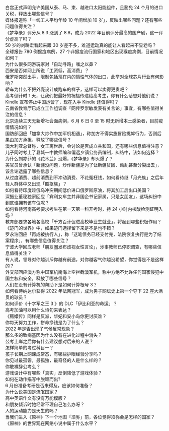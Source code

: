 白宫正式声明允许美国从泰、马、柬、越进口太阳能组件，且豁免 24 个月的进口关税，释放出哪些信号？  
媒体报道称「一线工人平均年龄 10 年间增加 10 岁」，反映出哪些问题？还有哪些问题值得关注？  
《梦华录》评分从 8.3 涨到了 8.8，成为 2022 年目前评分最高的国产剧，这一评分虚高了吗？  
50 岁的刘畊宏看起来跟 30 岁差不多，难道运动真的能让人看起来不显老吗？  
全球报告 780 例猴痘病例，27 个非猴痘流行国家和地区出现猴痘病例，目前情况如何？  
为什么很多网游玩家对「自动寻路」嗤之以鼻？  
西安是否如网上所说「工资低，高消费」？  
俄罗斯突然出手，限制包括氖在内的惰性气体的出口，此举对全球芯片行业有何影响？  
轿车为什么不把外壳设计成跑车的样子，这样可以卖得更贵吧？  
高考倒计时 1 天，让我们把最好的祝福传递给高考生，你有什么话想对他们说？  
Kindle 宣布停止中国运营了，现在入手 Kindle 还值得吗？  
云南省教育厅已成立工作组调查「网传罗崇敏发表有关言论」事宜，有哪些值得关注的信息？  
北京连续三天无新增社会面病例，6 月 6 日 0 至 15 时无新增本土感染者，目前疫情情况如何？  
国防部回应「加拿大炒作中加军机相遇」，称加方不得实施冒险挑衅行为，否则后果由加方承担，释放了哪些信号？  
澳大利亚总督称，女王离世后，会讨论是否成立共和国，还有哪些信息值得注意？  
儿子同时考上了县城一中教师编和偏远乡镇公务员编制，纠结中，该如何选择？  
为什么刘亦菲的《花木兰》没爆，《梦华录》却火爆了？  
美官员曾承认「新疆没问题，炒作新疆是为了让新疆贫困、动乱甚至分裂出去」，该言论透露了哪些信息？  
从过度消费、超前消费到不冲动消费、不花冤枉钱，如何看待继「月光族」之后年轻人群体中又出现「酷抠族」？  
如何看待印度趁俄乌冲突期间低价进口俄罗斯原油，将其加工后出口美国？  
深振业董秘独家回应「宾利女车主并非国企书记家属，只是女朋友」，这场纠纷中到底谁拥有该车位呢？  
如何看待河南高考要求考生在第一天第一科开考时，持 24 小时内核酸检测证明入场？  
教育部要求各地各高校「千方百计促进高校毕业生就业」，将起到哪些积极作用？  
《楚门的世界》中，如果楚门选择留下来是不是也不错？  
罗永浩回应「再成被执行人」，称「这笔债务已经支付完，法院恢复执行是为了结案程序」，有哪些信息值得关注？  
宁波大学回应老师「朋友圈发布歧视女性言论」，涉事教师已停职调查，有哪些信息值得关注？  
有人说，领导对你越训斥你越有前途，对你越客气你越没希望，你觉得是不是这样的？  
外交部回应澳方称中国军机南海上空拦截澳军机，称中方绝不允许任何国家侵犯中国主权和安全，释放了哪些信号？  
人们在没有计算机的帮助下是如何计算根号 3？  
如何看待纳达尔获得 2022 年法网冠军，成为男子网坛史上第一个夺下 22 座大满贯的球员？  
如何评价《十字军之王 3 》的 DLC「伊比利亚的命运」？  
高考加油可以用什么诗句来表达？  
《甄嬛传》同样是反派，华妃和安小鸟你更讨厌谁？  
你每天努力工作，拼命挣钱是为了什么？  
2022 年是否出现了气候反常现象？  
那么多的致病基因为什么没有在进化过程中消失？  
公考上岸之后你有什么建议想对后来的人说？  
怎样简单的考过科目一？  
孩子长期上网课成常态，有哪些护眼经验分享吗？  
你见过最孤僻，最孤独，最奇怪的人是什么样的？  
你敢裸辞公考么？  
游戏设计中有哪些「真实」反倒降低了游戏体验？  
如何在动作描写中脱颖而出?  
6 月份准备考研是否来得及，应该如何准备？  
为什么说美国是流氓国家？  
高中英语作文有没有万能模版？  
和朋友倾诉时她经常不理自己怎么办呀？  
人的运动能力是天生的吗？  
当我们进入《原神》下一个地图「须弥」前，各位觉得须弥会是怎样的国家？  
《原神》的世界观在网络小说中属于什么水平？  
